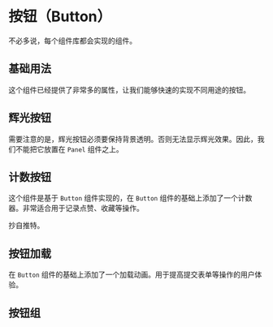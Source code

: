 # 按钮（Button）

不必多说，每个组件库都会实现的组件。

## 基础用法

这个组件已经提供了非常多的属性，让我们能够快速的实现不同用途的按钮。

<Demo name="ButtonAll" />

## 辉光按钮

需要注意的是，辉光按钮必须要保持背景透明。否则无法显示辉光效果。因此，我们不能把它放置在 `Panel` 组件之上。

<DemoNoBG name="ButtonBlur" />

## 计数按钮

这个组件是基于 `Button` 组件实现的，在 `Button` 组件的基础上添加了一个计数器。非常适合用于记录点赞、收藏等操作。

抄自推特。

<Demo name="ButtonCounter" />

## 按钮加载

在 `Button` 组件的基础上添加了一个加载动画。用于提高提交表单等操作的用户体验。

<Demo name="ButtonLoading" />

## 按钮组

<Demo name="ButtonGroup" />
